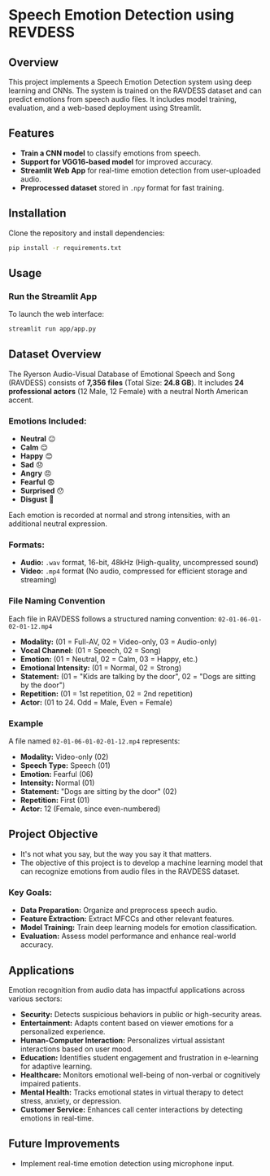 # Speech Emotion Detection using REVDESS

## Overview
This project implements a Speech Emotion Detection system using deep learning and CNNs. The system is trained on the RAVDESS dataset and can predict emotions from speech audio files. It includes model training, evaluation, and a web-based deployment using Streamlit.

## Features
- **Train a CNN model** to classify emotions from speech.
- **Support for VGG16-based model** for improved accuracy.
- **Streamlit Web App** for real-time emotion detection from user-uploaded audio.
- **Preprocessed dataset** stored in `.npy` format for fast training.

## Installation
Clone the repository and install dependencies:
```bash
pip install -r requirements.txt
```

## Usage
### Run the Streamlit App
To launch the web interface:
```bash
streamlit run app/app.py
```

## Dataset Overview
The Ryerson Audio-Visual Database of Emotional Speech and Song (RAVDESS) consists of **7,356 files** (Total Size: **24.8 GB**). It includes **24 professional actors** (12 Male, 12 Female) with a neutral North American accent.

### Emotions Included:
- **Neutral** 😐
- **Calm** 😌
- **Happy** 😊
- **Sad** 😞
- **Angry** 😠
- **Fearful** 😨
- **Surprised** 😯
- **Disgust** 🤢

Each emotion is recorded at normal and strong intensities, with an additional neutral expression.

### Formats:
- **Audio:** `.wav` format, 16-bit, 48kHz (High-quality, uncompressed sound)
- **Video:** `.mp4` format (No audio, compressed for efficient storage and streaming)

### File Naming Convention
Each file in RAVDESS follows a structured naming convention:
`02-01-06-01-02-01-12.mp4`
- **Modality:** (01 = Full-AV, 02 = Video-only, 03 = Audio-only)
- **Vocal Channel:** (01 = Speech, 02 = Song)
- **Emotion:** (01 = Neutral, 02 = Calm, 03 = Happy, etc.)
- **Emotional Intensity:** (01 = Normal, 02 = Strong)
- **Statement:** (01 = "Kids are talking by the door", 02 = "Dogs are sitting by the door")
- **Repetition:** (01 = 1st repetition, 02 = 2nd repetition)
- **Actor:** (01 to 24. Odd = Male, Even = Female)

### Example
A file named `02-01-06-01-02-01-12.mp4` represents:
- **Modality:** Video-only (02)
- **Speech Type:** Speech (01)
- **Emotion:** Fearful (06)
- **Intensity:** Normal (01)
- **Statement:** "Dogs are sitting by the door" (02)
- **Repetition:** First (01)
- **Actor:** 12 (Female, since even-numbered)

## Project Objective
- It's not what you say, but the way you say it that matters.
- The objective of this project is to develop a machine learning model that can recognize emotions from audio files in the RAVDESS dataset.

### Key Goals:
- **Data Preparation:** Organize and preprocess speech audio.
- **Feature Extraction:** Extract MFCCs and other relevant features.
- **Model Training:** Train deep learning models for emotion classification.
- **Evaluation:** Assess model performance and enhance real-world accuracy.

## Applications
Emotion recognition from audio data has impactful applications across various sectors:
- **Security:** Detects suspicious behaviors in public or high-security areas.
- **Entertainment:** Adapts content based on viewer emotions for a personalized experience.
- **Human-Computer Interaction:** Personalizes virtual assistant interactions based on user mood.
- **Education:** Identifies student engagement and frustration in e-learning for adaptive learning.
- **Healthcare:** Monitors emotional well-being of non-verbal or cognitively impaired patients.
- **Mental Health:** Tracks emotional states in virtual therapy to detect stress, anxiety, or depression.
- **Customer Service:** Enhances call center interactions by detecting emotions in real-time.

## Future Improvements
- Implement real-time emotion detection using microphone input.